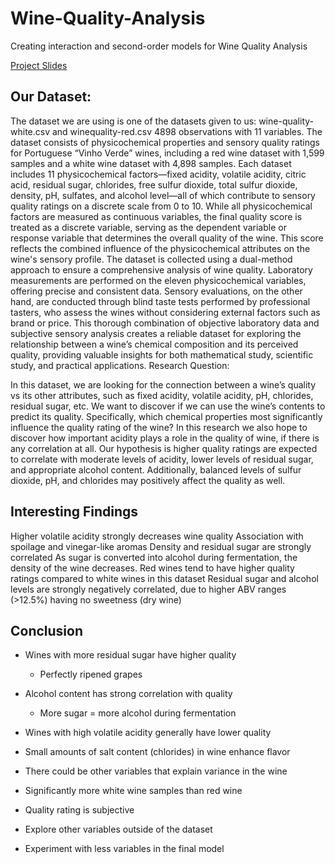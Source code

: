 # Wine-Quality-Analysis
Creating interaction and second-order models for Wine Quality Analysis

[Project Slides](https://docs.google.com/presentation/d/1erbW4fPmB2GrKnDtiREE0j_FVKpiZNxoFrAHTbloMBo/edit?usp=sharing)

## Our Dataset: 
The dataset we are using is one of the datasets given to us: wine-quality-white.csv and winequality-red.csv 4898 observations with 11 variables. The dataset consists of physicochemical properties and sensory quality ratings for Portuguese “Vinho Verde” wines, including a red wine dataset with 1,599 samples and a white wine dataset with 4,898 samples. Each dataset includes 11 physicochemical factors—fixed acidity, volatile acidity, citric acid, residual sugar, chlorides, free sulfur dioxide, total sulfur dioxide, density, pH, sulfates, and alcohol level—all of which contribute to sensory quality ratings on a discrete scale from 0 to 10. While all physicochemical factors are measured as continuous variables, the final quality score is treated as a discrete variable, serving as the dependent variable or response variable that determines the overall quality of the wine. This score reflects the combined influence of the physicochemical attributes on the wine's sensory profile.
The dataset is collected using a dual-method approach to ensure a comprehensive analysis of wine quality. Laboratory measurements are performed on the eleven physicochemical variables, offering precise and consistent data. Sensory evaluations, on the other hand, are conducted through blind taste tests performed by professional tasters, who assess the wines without considering external factors such as brand or price. This thorough combination of objective laboratory data and subjective sensory analysis creates a reliable dataset for exploring the relationship between a wine’s chemical composition and its perceived quality, providing valuable insights for both mathematical study, scientific study, and practical applications.
Research Question:

In this dataset, we are looking for the connection between a wine’s quality vs its other attributes, such as fixed acidity, volatile acidity, pH, chlorides, residual sugar, etc. We want to discover if we can use the wine’s contents to predict its quality. Specifically, which chemical properties most significantly influence the quality rating of the wine? In this research we also hope to discover how important acidity plays a role in the quality of wine, if there is any correlation at all. Our hypothesis is higher quality ratings are expected to correlate with moderate levels of acidity, lower levels of residual sugar, and appropriate alcohol content. Additionally, balanced levels of sulfur dioxide, pH, and chlorides may positively affect the quality as well.

## Interesting Findings
Higher volatile acidity strongly decreases wine quality
Association with spoilage and vinegar-like aromas
Density and residual sugar are strongly correlated
As sugar is converted into alcohol during fermentation, the density of the wine decreases.
Red wines tend to have higher quality ratings compared to white wines in this dataset
Residual sugar and alcohol levels are strongly negatively correlated, due to higher ABV ranges (>12.5%) having no sweetness (dry wine)

## Conclusion
- Wines with more residual sugar have higher quality	
    - Perfectly ripened grapes
- Alcohol content has strong correlation with quality
    - More sugar = more alcohol during fermentation
- Wines with high volatile acidity generally have lower quality
- Small amounts of salt content (chlorides) in wine enhance flavor

- There could be other variables that explain variance in the wine
- Significantly more white wine samples than red wine
- Quality rating is subjective
- Explore other variables outside of the dataset
- Experiment with less variables in the final model


